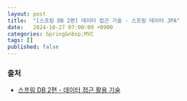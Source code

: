 ```yaml
---
layout: post
title:  "[스프링 DB 2편] 데이터 접근 기술 - 스프링 데이터 JPA"
date:   2024-10-27 07:00:00 +0900
categories: Spring&nbsp;MVC
tags: []
published: false
---
```


### 출처

- [스프링 DB 2편 - 데이터 접근 활용 기술](https://www.inflearn.com/course/%EC%8A%A4%ED%94%84%EB%A7%81-db-2)